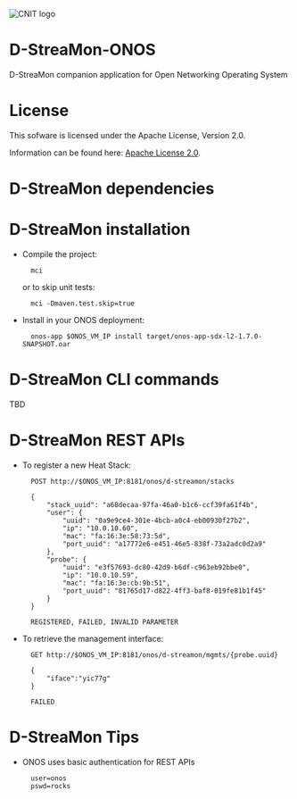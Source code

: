 ![CNIT logo](http://www.greenicn.org/wp-content/uploads/2013/11/Logo_CNIT.png "http://www.cnit.it")

D-StreaMon-ONOS
==========================

D-StreaMon companion application for Open Networking Operating System

License
=======

This sofware is licensed under the Apache License, Version 2.0.

Information can be found here:
 [Apache License 2.0](http://www.apache.org/licenses/LICENSE-2.0).


D-StreaMon dependencies
=============================


D-StreaMon installation
=============================

- Compile the project:

        mci

    or to skip unit tests:

        mci -Dmaven.test.skip=true

- Install in your ONOS deployment:

        onos-app $ONOS_VM_IP install target/onos-app-sdx-l2-1.7.0-SNAPSHOT.oar


D-StreaMon CLI commands
=============================

TBD

D-StreaMon REST APIs
=============================

- To register a new Heat Stack:

        POST http://$ONOS_VM_IP:8181/onos/d-streamon/stacks

        {
        	"stack_uuid": "a68decaa-97fa-46a0-b1c6-ccf39fa61f4b",
        	"user": {
        		"uuid": "0a9e9ce4-301e-4bcb-a0c4-eb00930f27b2",
        		"ip": "10.0.10.60",
        		"mac": "fa:16:3e:58:73:5d",
        		"port_uuid": "a17772e6-e451-46e5-838f-73a2adc0d2a9"
        	},
        	"probe": {
        		"uuid": "e3f57693-dc80-42d9-b6df-c963eb92bbe0",
        		"ip": "10.0.10.59",
        		"mac": "fa:16:3e:cb:9b:51",
        		"port_uuid": "81765d17-d822-4ff3-baf8-019fe81b1f45"
        	}
        }

        REGISTERED, FAILED, INVALID PARAMETER

- To retrieve the management interface:

        GET http://$ONOS_VM_IP:8181/onos/d-streamon/mgmts/{probe.uuid}

        {
            "iface":"yic77g"
        }

        FAILED

D-StreaMon Tips
=============================

- ONOS uses basic authentication for REST APIs

        user=onos
        pswd=rocks
